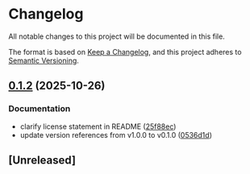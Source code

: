 # Changelog

All notable changes to this project will be documented in this file.

The format is based on [Keep a Changelog](https://keepachangelog.com/en/1.0.0/),
and this project adheres to [Semantic Versioning](https://semver.org/spec/v2.0.0.html).

## [0.1.2](https://github.com/PodioSpaz/ami-copier/compare/v0.1.0...v0.1.2) (2025-10-26)


### Documentation

* clarify license statement in README ([25f88ec](https://github.com/PodioSpaz/ami-copier/commit/25f88ec790606f48ebcfb8e291ac82fb64146f3f))
* update version references from v1.0.0 to v0.1.0 ([0536d1d](https://github.com/PodioSpaz/ami-copier/commit/0536d1d1d275bcdbdffa27b210c1ea64eb731cb2))

## [Unreleased]
